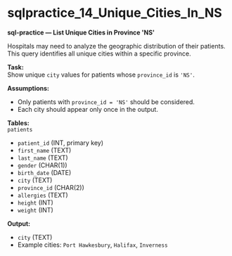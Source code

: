 
# sqlpractice_14_Unique_Cities_In_NS

**sql-practice — List Unique Cities in Province 'NS'**  

Hospitals may need to analyze the geographic distribution of their patients. This query identifies all unique cities within a specific province.  

**Task:**  
Show unique `city` values for patients whose `province_id` is `'NS'`.  

**Assumptions:**  
- Only patients with `province_id = 'NS'` should be considered.  
- Each city should appear only once in the output.  

**Tables:**  
`patients`  
- `patient_id` (INT, primary key)  
- `first_name` (TEXT)  
- `last_name` (TEXT)  
- `gender` (CHAR(1))  
- `birth_date` (DATE)  
- `city` (TEXT)  
- `province_id` (CHAR(2))  
- `allergies` (TEXT)  
- `height` (INT)  
- `weight` (INT)  

**Output:**  
- `city` (TEXT)  
- Example cities: `Port Hawkesbury`, `Halifax`, `Inverness`  